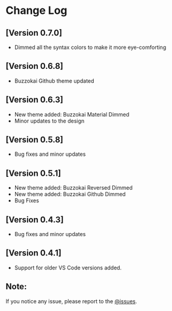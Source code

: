 # Change Log

## [Version 0.7.0]

 - Dimmed all the syntax colors to make it more  eye-comforting

## [Version 0.6.8]

 - Buzzokai Github theme updated

## [Version 0.6.3]

 - New theme added: Buzzokai Material Dimmed
 - Minor updates to the design

## [Version 0.5.8]

 - Bug fixes and minor updates

## [Version 0.5.1]

 - New theme added: Buzzokai Reversed Dimmed
 - New theme added: Buzzokai Github Dimmed
 - Bug Fixes

## [Version 0.4.3]

 - Bug fixes and minor updates

 ## [Version 0.4.1]

 - Support for older VS Code versions added.

## Note:

If you notice any issue, please report to the [@issues](https://github.com/HRIDOY-BUZZ/buzzokai-dimmed/issues).
